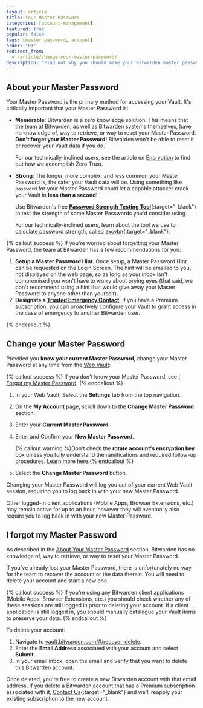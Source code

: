 ```yaml
---
layout: article
title: Your Master Password
categories: [account-management]
featured: true
popular: false
tags: [master password, account]
order: "01"
redirect_from:
  - /article/change-your-master-password/
description: "Find out why you should make your Bitwarden master password memorable and how to set up hints to prompt your memory."
---
```


## About your Master Password

Your Master Password is the primary method for accessing your Vault. It's critically important that your Master Password is:

- **Memorable**: Bitwarden is a zero knowledge solution. This means that the team at Bitwarden, as well as Bitwarden systems themselves, have no knowledge of, way to retrieve, or way to reset your Master Password. **Don't forget your Master Password!** Bitwarden won't be able to reset it or recover your Vault data if you do.

   For our technically-inclined users, see the article on [Encryption]({{site.baseurl}}/article/what-encryption-is-used/) to find out how we accomplish Zero Trust.
- **Strong**: The longer, more complex, and less common your Master Password is, the safer your Vault data will be. Using something like `password` for your Master Password could let a capable attacker crack your Vault in **less than a second**!

   Use Bitwarden's free [**Password Strength Testing Tool**](https://bitwarden.com/password-strength){:target="\_blank"} to test the strength of some Master Passwords you'd consider using.

   For our technically-inclined users, learn about the tool we use to calculate password strength, called [zxcvbn](https://dropbox.tech/security/zxcvbn-realistic-password-strength-estimation){:target="\_blank"}.

{% callout success %}
If you're worried about forgetting your Master Password, the team at Bitwarden has a few recommendations for you:

1. **Setup a Master Password Hint**. Once setup, a Master Password Hint can be requested on the Login Screen. The hint will be emailed to you, not displayed on the web page, so as long as your inbox isn't compromised you won't have to worry about prying eyes (that said, we don't recommend using a hint that would give away your Master Password to anyone other than yourself).
2. **Designate a [Trusted Emergency Contact]({{site.baseurl}}/article/emergency-access/)**. If you have a Premium subscription, you can proactively configure your Vault to grant access in the case of emergency to another Bitwarden user.

{% endcallout %}

## Change your Master Password

Provided you **know your current Master Password**, change your Master Password at any time from the [Web Vault]({{site.baseurl}}/article/getting-started-webvault):

{% callout success %}
If you don't know your Master Password, see [I Forgot my Master Password]({{site.baseurl}}/article/forgot-master-password/).
{% endcallout %}

1. In your Web Vault, Select the **Settings** tab from the top navigation.
2. On the **My Account** page, scroll down to the **Change Master Password** section.
3. Enter your **Current Master Password**.
4. Enter and Confirm your **New Master Password**.

   {% callout warning %}Don't check the **rotate account's encryption key** box unless you fully understand the ramifications and required follow-up procedures. Learn more [here]({{site.baseurl}}/article/account-encryption-key/).{% endcallout %}
5. Select the **Change Master Password** button.

Changing your Master Password will log you out of your current Web Vault session, requiring you to log back in with your new Master Password.

Other logged-in client applications (Mobile Apps, Browser Extensions, etc.) may remain active for up to an hour, however they will eventually also require you to log back in with your new Master Password.

## I forgot my Master Password

As described in the [About Your Master Password](#about-your-master-password) section, Bitwarden has no knowledge of, way to retrieve, or way to reset your Master Password.

If you've already lost your Master Password, there is unfortunately no way for the team to recover the account or the data therein. You will need to delete your account and start a new one.

{% callout success %}
If you're using any Bitwarden client applications (Mobile Apps, Browser Extensions, etc.) you should check whether any of these sessions are still logged in prior to deleting your account. If a client application is still logged in, you should manually catalogue your Vault items to preserve your data.
{% endcallout %}

To delete your account:

1. Navigate to [vault.bitwarden.com/#/recover-delete](https://vault.bitwarden.com/#/recover-delete).
2. Enter the **Email Address** associated with your account and select **Submit**.
3. In your email inbox, open the email and verify that you want to delete this Bitwarden account.

Once deleted, you're free to create a new Bitwarden account with that email address. If you delete a Bitwarden account that has a Premium subscription associated with it, [Contact Us](https://bitwarden.com/contact/){:target="\_blank"} and we'll reapply your existing subscription to the new account.
